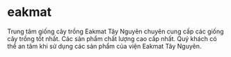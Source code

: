 # eakmat
Trung tâm giống cây trồng Eakmat Tây Nguyên chuyên cung cấp các giống cây trồng tốt nhất. Các sản phẩm chất lượng cao cấp nhất. Quý khách có thể an tâm khi sử dụng các sản phẩm của viện Eakmat Tây Nguyên.
